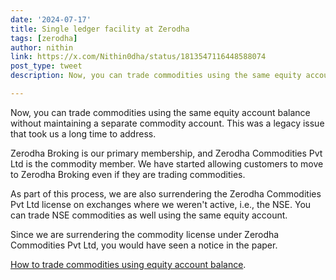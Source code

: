 ```yaml
---
date: '2024-07-17'
title: Single ledger facility at Zerodha
tags: [zerodha]
author: nithin
link: https://x.com/Nithin0dha/status/1813547116448588074
post_type: tweet
description: Now, you can trade commodities using the same equity account balance without maintaining a separate commodity account...

---
```


Now, you can trade commodities using the same equity account balance without maintaining a separate commodity account. This was a legacy issue that took us a long time to address. 

Zerodha Broking is our primary membership, and Zerodha Commodities Pvt Ltd is the commodity member. We have started allowing customers to move to Zerodha Broking even if they are trading commodities. 

As part of this process, we are also surrendering the Zerodha Commodities Pvt Ltd license on exchanges where we weren't active, i.e., the NSE. You can trade NSE commodities as well using the same equity account. 

Since we are surrendering the commodity license under Zerodha Commodities Pvt Ltd, you would have seen a notice in the paper.

[How to trade commodities using equity account balance](https://support.zerodha.com/category/your-zerodha-account/account-modification-and-segment-addition/segment-addition/articles/single-ledger).
